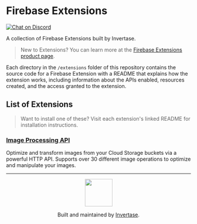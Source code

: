 # Firebase Extensions

 <a href="https://invertase.link/discord">
   <img src="https://img.shields.io/discord/295953187817521152.svg?style=flat-square&colorA=7289da&label=Chat%20on%20Discord" alt="Chat on Discord">
 </a>

A collection of Firebase Extensions built by Invertase.

> New to Extensions? You can learn more at the [Firebase Extensions product page](https://firebase.google.com/products/extensions).

Each directory in the `/extensions` folder of this repository contains the source code for a Firebase Extension with a
README that explains how the extension works, including information about the APIs enabled, resources created, and the
access granted to the extension.

## List of Extensions

> Want to install one of these? Visit each extension's linked README for installation instructions.

### [Image Processing API](/extensions/image-processing-api)

Optimize and transform images from your Cloud Storage buckets via a powerful HTTP API. Supports over 30 different image
operations to optimize and manipulate your images.

---

<p align="center">
  <a href="https://invertase.io/?utm_source=readme&utm_medium=footer&utm_campaign=melos">
    <img width="75px" src="https://static.invertase.io/assets/invertase/invertase-rounded-avatar.png">
  </a>
  <p align="center">
    Built and maintained by <a href="https://invertase.io/?utm_source=readme&utm_medium=footer&utm_campaign=melos">Invertase</a>.
  </p>
</p>
